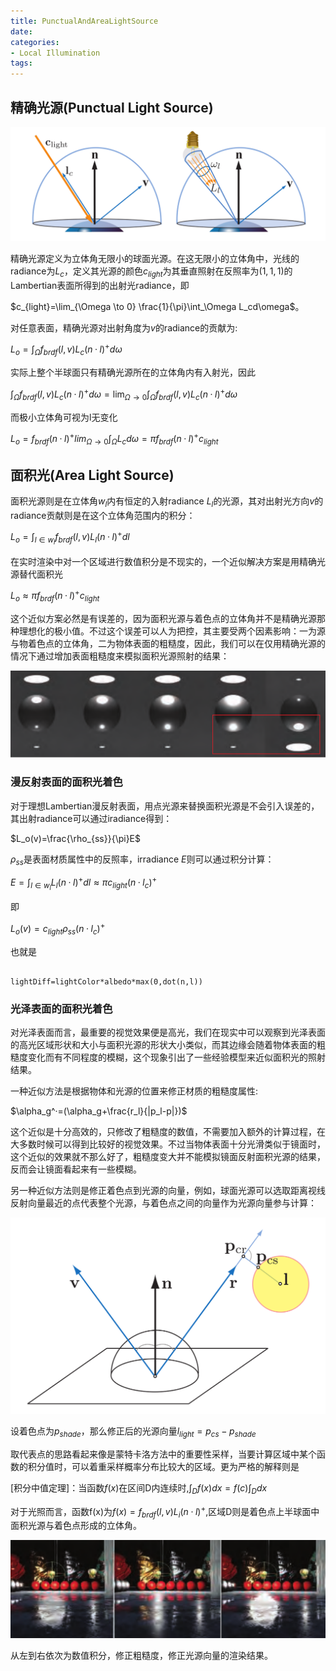 ```yaml
---
title: PunctualAndAreaLightSource
date: 
categories: 
- Local Illumination
tags: 
---
```



## 精确光源(Punctual Light Source)

![punctual](PunctualAndAreaLightSource/PunctualAndArea.png)

精确光源定义为立体角无限小的球面光源。在这无限小的立体角中，光线的radiance为$L_c$，定义其光源的颜色$c_{light}$为其垂直照射在反照率为$(1,1,1)$的Lambertian表面所得到的出射光radiance，即

$c_{light}=\lim_{\Omega \to 0} \frac{1}{\pi}\int_\Omega L_cd\omega$。

对任意表面，精确光源对出射角度为$v$的radiance的贡献为:

$L_o=\int_\Omega f_{brdf}(l,v)L_c(n ·l)^+d\omega$

实际上整个半球面只有精确光源所在的立体角内有入射光，因此

$\int_\Omega f_{brdf}(l,v)L_c(n ·l)^+d\omega=\lim_{\Omega \to 0}\int_\Omega f_{brdf}(l,v)L_c(n ·l)^+d\omega$

而极小立体角可视为l无变化

$L_o=f_{brdf}(n ·l)^+lim_{\Omega \to 0}\int_\Omega L_cd\omega=\pi f_{brdf}(n ·l)^+c_{light}$

## 面积光(Area Light Source)
面积光源则是在立体角$w_l$内有恒定的入射radiance $L_l$的光源，其对出射光方向$v$的radiance贡献则是在这个立体角范围内的积分：

$L_o=\int_{l \in w_l} f_{brdf}(l,v)L_l(n ·l)^+dl$

在实时渲染中对一个区域进行数值积分是不现实的，一个近似解决方案是用精确光源替代面积光

$L_o \approx \pi f_{brdf}(n ·l)^+c_{light}$


这个近似方案必然是有误差的，因为面积光源与着色点的立体角并不是精确光源那种理想化的极小值。不过这个误差可以人为把控，其主要受两个因素影响：一为源与物着色点的立体角，二为物体表面的粗糙度，因此，我们可以在仅用精确光源的情况下通过增加表面粗糙度来模拟面积光源照射的结果：

![roughsurface](PunctualAndAreaLightSource/PunctualLightRoughnessSurface.png)

### 漫反射表面的面积光着色

对于理想Lambertian漫反射表面，用点光源来替换面积光源是不会引入误差的，其出射radiance可以通过iradiance得到：

$L_o(v)=\frac{\rho_{ss}}{\pi}E$

$\rho_{ss}$是表面材质属性中的反照率，irradiance $E$则可以通过积分计算：

$E=\int_{l\in w_l} L_l(n·l)^+dl \approx \pi c_{light}(n·l_c)^+$

即

$L_o(v)=c_{light}\rho_{ss} (n·l_c)^+$

也就是

```CG

lightDiff=lightColor*albedo*max(0,dot(n,l))

```

### 光泽表面的面积光着色

对光泽表面而言，最重要的视觉效果便是高光，我们在现实中可以观察到光泽表面的高光区域形状和大小与面积光源的形状大小类似，而其边缘会随着物体表面的粗糙度变化而有不同程度的模糊，这个现象引出了一些经验模型来近似面积光的照射结果。

一种近似方法是根据物体和光源的位置来修正材质的粗糙度属性:

$\alpha_g^·=(\alpha_g+\frac{r_l}{|p_l-p|})$

这个近似是十分高效的，只修改了粗糙度的数值，不需要加入额外的计算过程，在大多数时候可以得到比较好的视觉效果。不过当物体表面十分光滑类似于镜面时，这个近似的效果就不那么好了，粗糙度变大并不能模拟镜面反射面积光源的结果，反而会让镜面看起来有一些模糊。

另一种近似方法则是修正着色点到光源的向量，例如，球面光源可以选取距离视线反射向量最近的点代表整个光源，与着色点之间的向量作为光源向量参与计算：

![MRP](PunctualAndAreaLightSource/MostRepresentativePoint.png)

设着色点为$p_{shade}$，那么修正后的光源向量$l_{light}=p_{cs}-p_{shade}$

取代表点的思路看起来像是蒙特卡洛方法中的重要性采样，当要计算区域中某个函数的积分值时，可以着重采样概率分布比较大的区域。更为严格的解释则是

[积分中值定理]：当函数$f(x)$在区间D内连续时,$\int_D f(x)dx=f(c)\int_D dx$

对于光照而言，函数f(x)为$f(x)=f_{brdf}(l,v)L_i(n·l)^+$,区域D则是着色点上半球面中面积光源与着色点形成的立体角。

![GlossySurfaceAreaLight](PunctualAndAreaLightSource/GlossySurfaceAreaLight.png)

从左到右依次为数值积分，修正粗糙度，修正光源向量的渲染结果。